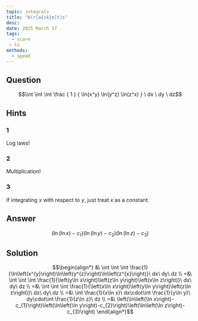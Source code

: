 ```yaml
---
topic: integrals
title: "b(r[a{ck}e]t)s"
desc: 
date: 2025 March 17
tags:
  - scare
 - ln
methods:
  - speed
---
```



## Question
```math
\int
  \int
    \int
      \frac
        { 1 }
        { \ln(x^y) \ln(y^z) \ln(z^x) }
      \ dx
  \ dy
\ dz
```


## Hints

### 1
Log laws!

### 2
Multiplication!

### 3
If integrating $x$ with respect to $y$, just treat $x$ as a constant.


## Answer
```math
\left(\ln\left(\ln x\right)-c_{1}\right)\left(\ln\left(\ln y\right)-c_{2}\right)\left(\ln\left(\ln z\right)-c_{3}\right)
```


## Solution

```math
\begin{align*}
  &\ \int \int \int \frac{1}{\ln\left(x^{y}\right)\ln\left(y^{z}\right)\ln\left(z^{x}\right)}\ dx\ dy\ dz
  \\ =&\ \int \int \int \frac{1}{\left(y\ln x\right)\left(z\ln y\right)\left(x\ln z\right)}\ dx\ dy\ dz
  \\ =&\ \int \int \int \frac{1}{\left(x\ln x\right)\left(y\ln y\right)\left(z\ln z\right)}\ dx\ dy\ dz
  \\ =&\ \int \frac{1}{x\ln x}\ dx\cdot\int \frac{1}{y\ln y}\ dy\cdot\int \frac{1}{z\ln z}\ dz
  \\ =&\ \left(\ln\left(\ln x\right)-c_{1}\right)\left(\ln\left(\ln y\right)-c_{2}\right)\left(\ln\left(\ln z\right)-c_{3}\right)
\end{align*}
```
